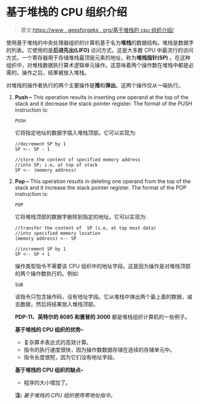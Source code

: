 # 基于堆栈的 CPU 组织介绍

> 原文:[https://www . geesforgeks . org/基于堆栈的 cpu 组织介绍/](https://www.geeksforgeeks.org/introduction-of-stack-based-cpu-organization/)

使用基于堆栈的中央处理器组织的计算机基于名为**堆栈**的数据结构。堆栈是数据字的列表。它使用的是**后进先出(LIFO)** 访问方式，这是大多数 CPU 中最流行的访问方式。一个寄存器用于存储堆栈最顶层元素的地址，称为**堆栈指针(SP)** 。在这种组织中，对堆栈数据执行算术逻辑单元操作。这意味着两个操作数在堆栈中都是必需的。操作之后，结果被放入堆栈。

对堆栈的操作者执行的两个主要操作是**推**和**弹出**。这两个操作仅从一端执行。

1.  **Push –**
    This operation results in inserting one operand at the top of the stack and it decrease the stack pointer register. The format of the PUSH instruction is:

    ```
    PUSH 
    ```

    它将指定地址的数据字插入堆栈顶部。它可以实现为:

    ```
    //decrement SP by 1
    SP <-- SP - 1 

    //store the content of specified memory address 
    //into SP; i.e, at top of stack
    SP <-- (memory address) 
    ```

2.  **Pop –**
    This operation results in deleting one operand from the top of the stack and it increase the stack pointer register. The format of the POP instruction is:

    ```
    POP 
    ```

    它将堆栈顶部的数据字删除到指定的地址。它可以实现为:

    ```
    //transfer the content of  SP (i.e, at top most data) 
    //into specified memory location                   
    (memory address) <-- SP

    //increment SP by 1
    SP <-- SP + 1 
    ```

    操作类型指令不需要该 CPU 组织中的地址字段。这是因为操作是对堆栈顶部的两个操作数执行的。例如:

    ```
    SUB 
    ```

    该指令只包含操作码，没有地址字段。它从堆栈中弹出两个最上面的数据，减去数据，然后将结果放入堆栈顶部。

    **PDP-11、英特尔的 8085 和惠普的 3000** 都是堆栈组织计算机的一些例子。

    **基于堆栈的 CPU 组织的优势–**

    *   复杂算术表达式的高效计算。
    *   指令的执行速度很快，因为操作数数据存储在连续的存储单元中。
    *   指令长度很短，因为它们没有地址字段。

    **基于堆栈的 CPU 组织的缺点–**

    *   程序的大小增加了。

    **注:** *基于堆栈的 CPU 组织使用零地址指令。*